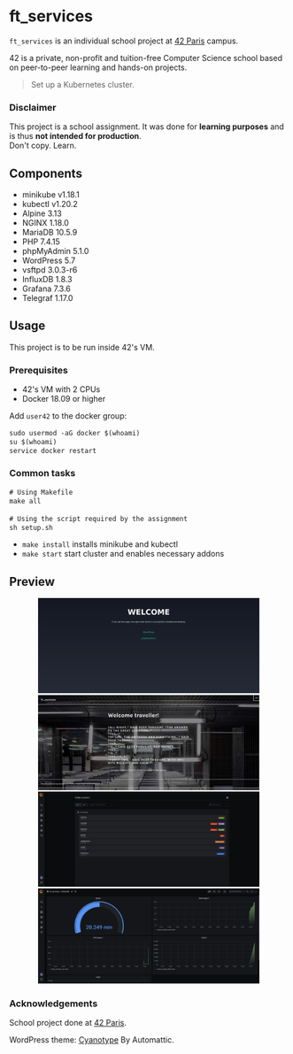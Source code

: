 # ft_services

`ft_services` is an individual school project at [42 Paris](https://www.42.fr) campus.

42 is a private, non-profit and tuition-free Computer Science school based on peer-to-peer learning and hands-on projects.

> Set up a Kubernetes cluster. 

### Disclaimer

This project is a school assignment. It was done for **learning purposes** and is thus **not intended for production**.  
Don't copy. Learn.  

## Components

- minikube v1.18.1
- kubectl v1.20.2
- Alpine 3.13
- NGINX 1.18.0
- MariaDB 10.5.9
- PHP 7.4.15
- phpMyAdmin 5.1.0
- WordPress 5.7
- vsftpd 3.0.3-r6
- InfluxDB 1.8.3
- Grafana 7.3.6
- Telegraf 1.17.0

## Usage

This project is to be run inside 42's VM.

### Prerequisites

- 42's VM with 2 CPUs
- Docker 18.09 or higher

Add `user42` to the docker group:

```console
sudo usermod -aG docker $(whoami)
su $(whoami)
service docker restart
```

### Common tasks

```
# Using Makefile
make all

# Using the script required by the assignment
sh setup.sh
```

* `make install` installs minikube and kubectl
* `make start` start cluster and enables necessary addons

## Preview

<p align="center">
  <img src="assets/preview00.png" alt="Nginx index" width="400" /> <img src="assets/preview01.png" alt="WordPress home" width="400" />
  <img src="assets/preview02.png" alt="Grafana dashboards" width="400" /> <img src="assets/preview03.png" alt="InfluxDB Dashboard" width="400" />
</p>

### Acknowledgements

School project done at [42 Paris](https://www.42.fr).

WordPress theme: [Cyanotype](https://wordpress.org/themes/cyanotype/) By Automattic.
